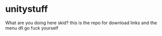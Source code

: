 # unitystuff


What are you doing here skid? this is the repo for download links and the menu dll go fuck yourself
